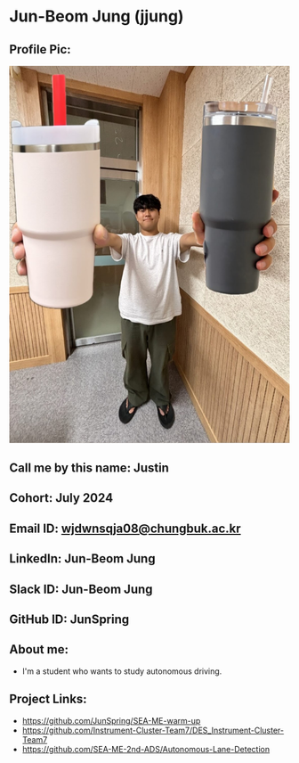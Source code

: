 # Jun-Beom Jung (jjung)
## Profile Pic: 
![Profile_Picture](./profile_picture.jpg)
## Call me by this name: Justin
## Cohort: July 2024
## Email ID: wjdwnsqja08@chungbuk.ac.kr
## LinkedIn: Jun-Beom Jung
## Slack ID: Jun-Beom Jung
## GitHub ID: JunSpring
## About me: 
- I'm a student who wants to study autonomous driving.
## Project Links:
- https://github.com/JunSpring/SEA-ME-warm-up
- https://github.com/Instrument-Cluster-Team7/DES_Instrument-Cluster-Team7
- https://github.com/SEA-ME-2nd-ADS/Autonomous-Lane-Detection
